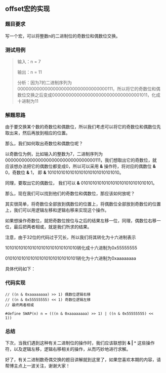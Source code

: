 ## offset宏的实现

### 题目要求

写一个宏，可以将整数n的二进制位的奇数位和偶数位交换。
### 测试用例
>输入：n = 7
>
>输出：n = 11
>
>分析：因为7的二进制序列为 000000000000000000000000000000000111，所以将它的奇数位和偶数位交换之后变成000000000000000000000000000000001011，化成十进制为11

### 解题思路
由于要交换某个数的奇数位和偶数位，所以我们考虑可以将它的奇数位和偶数位先取出来，然后再放到相应的位置。

那么，我们如何取出奇数位和偶数位呢？

以奇数位为例，比如输入的整数为7，二进制序列为000000000000000000000000000000000111，我们想取出它的奇数位，就应该想办法把它的偶数位都变成0，所以可以采用 **&** 操作符，将对应的偶数位 **&** 0，奇数位 **&** 1，
即 **&** 10101010101010101010101010101010。

同理，要取出它的偶数位，
我们可以 **&** 01010101010101010101010101010101。

那么，现在我们可以找到他们的奇数位和偶数位，那应该如何放呢？

其实很简单，将奇数位全部放到偶数位的位置上，将偶数位全部放到奇数位的位置上，我们可以用逻辑左移和逻辑右移来实现这个操作。

如果想操作奇数位，就把奇数位按位与之后的结果左移一位，同理，偶数位右移一位，最后把两者相或，就是我们所求的结果。

注意，由于32位的代码过于冗长，所以我们将其转化为十六进制表示

10101010101010101010101010101010转化成十六进制为0x55555555

01010101010101010101010101010101转化为十六进制为0xaaaaaaaa

具体代码如下：
### 代码实现
```
// ((n & 0xaaaaaaaa) >> 1) 偶数位逻辑右移
// ((n & 0x55555555) << 1) 奇数位逻辑左移
// 最终两者相或

#define SWAP(n) n = (((n & 0xaaaaaaaa) >> 1) | ((n & 0x55555555) << 1))
```
### 总结
下次，当我们遇到这种有关二进制位的操作时，我们应该联想到 **& | ^**
这些操作符，以及逻辑左移，逻辑右移相关的操作，从而巧妙地进行求解。

好了，有关二进制数奇偶交换的题目讲解就到这里了，如果您喜欢本期的内容，请帮博主点上一波关注，谢谢大家！